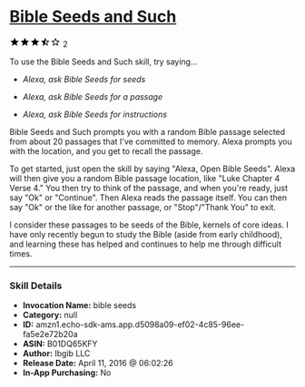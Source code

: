 # [Bible Seeds and Such](http://alexa.amazon.com/#skills/amzn1.echo-sdk-ams.app.d5098a09-ef02-4c85-96ee-fa5e2e72b20a)
![3.5 stars](../../images/ic_star_black_18dp_1x.png)![3.5 stars](../../images/ic_star_black_18dp_1x.png)![3.5 stars](../../images/ic_star_black_18dp_1x.png)![3.5 stars](../../images/ic_star_half_black_18dp_1x.png)![3.5 stars](../../images/ic_star_border_black_18dp_1x.png) 2

To use the Bible Seeds and Such skill, try saying...

* *Alexa, ask Bible Seeds for seeds*

* *Alexa, ask Bible Seeds for a passage*

* *Alexa, ask Bible Seeds for instructions*

Bible Seeds and Such prompts you with a random Bible passage selected from about 20 passages that I've committed to memory. Alexa prompts you with the location, and you get to recall the passage.

To get started, just open the skill by saying "Alexa, Open Bible Seeds". Alexa will then give you a random Bible passage location, like "Luke Chapter 4 Verse 4." You then try to think of the passage, and when you're ready, just say "Ok" or "Continue". Then Alexa reads the passage itself. You can then say "Ok" or the like for another passage, or "Stop"/"Thank You" to exit. 

I consider these passages to be seeds of the Bible, kernels of core ideas. I have only recently begun to study the Bible (aside from early childhood), and learning these has helped and continues to help me through difficult times.

***

### Skill Details

* **Invocation Name:** bible seeds
* **Category:** null
* **ID:** amzn1.echo-sdk-ams.app.d5098a09-ef02-4c85-96ee-fa5e2e72b20a
* **ASIN:** B01DQ65KFY
* **Author:** Ibgib LLC
* **Release Date:** April 11, 2016 @ 06:02:26
* **In-App Purchasing:** No

